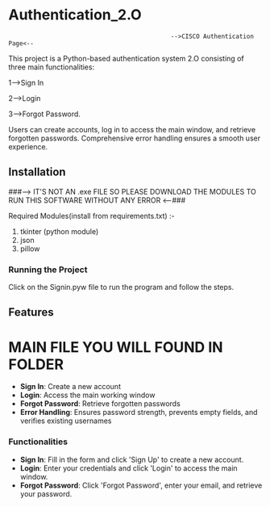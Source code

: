 # Authentication_2.O
                                                 -->CISCO Authentication Page<--

This project is a Python-based authentication system 2.O consisting of three main functionalities: 

1-->Sign In 

2-->Login

3-->Forgot Password.

Users can create accounts, log in to access the main window, and retrieve forgotten passwords.
Comprehensive error handling ensures a smooth user experience.

## Installation
###-->  IT'S NOT AN .exe FILE SO PLEASE DOWNLOAD THE MODULES TO RUN THIS SOFTWARE WITHOUT ANY ERROR   <--###

Required Modules(install from requirements.txt) :-

1) tkinter (python module)
2) json
3) pillow

### Running the Project

Click on the Signin.pyw file to run the program and follow the steps.

## Features

# MAIN FILE YOU WILL FOUND IN FOLDER 

- **Sign In**: Create a new account
- **Login**: Access the main working window
- **Forgot Password**: Retrieve forgotten passwords
- **Error Handling**: Ensures password strength, prevents empty fields, and verifies existing usernames

### Functionalities

- **Sign In**: Fill in the form and click 'Sign Up' to create a new account.
- **Login**: Enter your credentials and click 'Login' to access the main window.
- **Forgot Password**: Click 'Forgot Password', enter your email, and retrieve your password.





